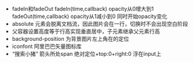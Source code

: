 - fadeIn和fadeOut
    fadeIn(time,callback) opacity从0增大到1
    fadeOut(time,callback) opacity从1减小到0
    同时开始opacity变化
- absolute
    元素会脱离文档流，因此图片会在一行，切换时不会出现空白阶段
- 父容器设置高度等于行高实现垂直居中，子元素继承父元素行高
- background-position 为背景图片左上角在的定位
- iconfont 阿里巴巴矢量图标库
- “搜索小猪” 箭头所处span 绝对定位+top:0+right:0 浮在input上